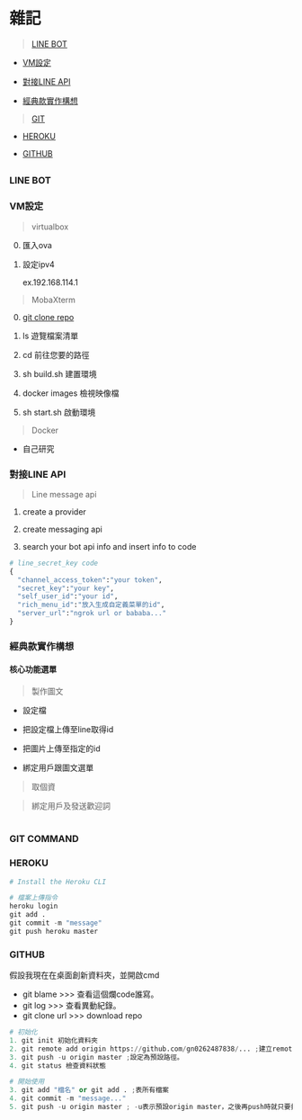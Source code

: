 # 雜記

> [LINE BOT](#1)
   
   * [VM設定](#1-1)

   * [對接LINE API](#1-2)
   
   * [經典款實作構想](#1-3)
   
> [GIT](#2)

   * [HEROKU](#2-1)
   
   * [GITHUB](#2-2)

## <h3 id="1">LINE BOT</h3>

### <h3 id="1-1">VM設定</h3>

> virtualbox

0. 匯入ova

1. 設定ipv4

    ex.192.168.114.1

> MobaXterm

0. [git clone repo](https://github.com/BingHongLi/line_chat_bot_tutorial)

1. ls 遊覽檔案清單

2. cd 前往您要的路徑

3. sh build.sh 建置環境

4. docker images 檢視映像檔

4. sh start.sh 啟動環境

> Docker 

* 自己研究

### <h3 id="1-2">對接LINE API</h3> 

> Line message api

1. create a provider

2. create messaging api

3. search your bot api info and insert info to code 

```python
# line_secret_key code
{
  "channel_access_token":"your token",
  "secret_key":"your key",
  "self_user_id":"your id",
  "rich_menu_id":"放入生成自定義菜單的id",
  "server_url":"ngrok url or bababa..."
}
```

### <h3 id="1-3">經典款實作構想</h3>

#### 核心功能選單

 > 製作圖文
 
 * 設定檔
 
 * 把設定檔上傳至line取得id
 
 * 把圖片上傳至指定的id
 
 * 綁定用戶跟圖文選單

> 取個資

> 綁定用戶及發送歡迎詞

# <h3 id="2">GIT COMMAND</h3>

### <h3 id="2-1">HEROKU</h3>

```python
# Install the Heroku CLI 

# 檔案上傳指令
heroku login
git add .
git commit -m "message"
git push heroku master
```

### <h3 id="2-2">GITHUB</h3>

假設我現在在桌面創新資料夾，並開啟cmd
* git blame >>> 查看這個爛code誰寫。
* git log >>> 查看異動紀錄。
* git clone url >>> download repo

```python
# 初始化
1. git init 初始化資料夾
2. git remote add origin https://github.com/gn0262487838/... ;建立remote。
3. git push -u origin master ;設定為預設路徑。
4. git status 檢查資料狀態
```

```python
# 開始使用
3. git add "檔名" or git add . ;表所有檔案
4. git commit -m "message..."
5. git push -u origin master ; -u表示預設origin master，之後再push時就只要打git push。
```

